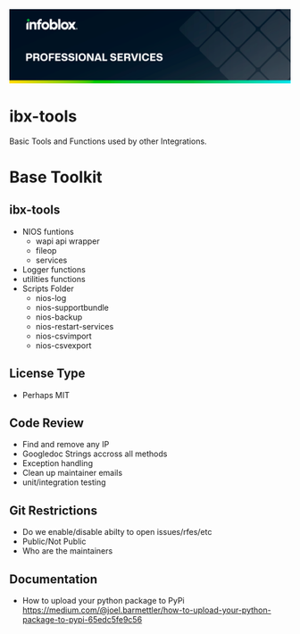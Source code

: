 <img alt="Professional Services" src="images/ib-ps-img.png" title="Infoblox Professional Services"/>

# ibx-tools
Basic Tools and Functions used by other Integrations.


# Base Toolkit
## ibx-tools
- NIOS funtions
	- wapi api wrapper
	- fileop
	- services
- Logger functions
- utilities functions
- Scripts Folder
	- nios-log
	- nios-supportbundle
	- nios-backup
	- nios-restart-services
	- nios-csvimport
	- nios-csvexport
## License Type
- Perhaps MIT

## Code Review
- Find and remove any IP
- Googledoc Strings accross all methods
- Exception handling
- Clean up maintainer emails
- unit/integration testing 

## Git Restrictions
- Do we enable/disable abilty to open issues/rfes/etc
- Public/Not Public
- Who are the maintainers

## Documentation
- How to upload your python package to PyPi https://medium.com/@joel.barmettler/how-to-upload-your-python-package-to-pypi-65edc5fe9c56
